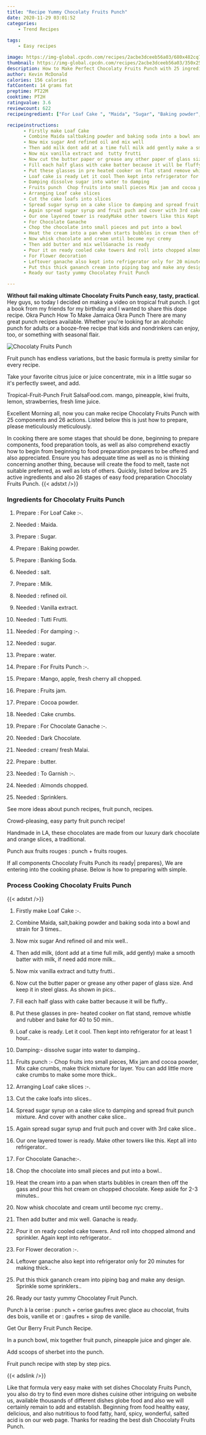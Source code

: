 ```yaml
---
title: "Recipe Yummy Chocolaty Fruits Punch"
date: 2020-11-29 03:01:52
categories:
    - Trend Recipes
    
tags:
    - Easy recipes

image: https://img-global.cpcdn.com/recipes/2acbe3dceeb56a03/680x482cq70/chocolaty-fruits-punch-recipe-main-photo.jpg
thumbnail: https://img-global.cpcdn.com/recipes/2acbe3dceeb56a03/350x250cq70/chocolaty-fruits-punch-recipe-main-photo.jpg
description: How to Make Perfect Chocolaty Fruits Punch with 25 ingredients and 26 stages of easy cooking.
author: Kevin McDonald
calories: 156 calories
fatContent: 14 grams fat
preptime: PT22M
cooktime: PT2H
ratingvalue: 3.6
reviewcount: 622
recipeingredient: ["For Loaf Cake ", "Maida", "Sugar", "Baking powder", "Banking Soda", "salt", "Milk", "refined oil", "Vanilla extract", "Tutti Frutti", "For damping ", "sugar", "water", "For Fruits Punch ", "Mango apple fresh cherry all chopped", "Fruits jam", "Cocoa powder", "Cake crumbs", "For Chocolate Ganache ", "Dark Chocolate", "cream fresh Malai", "butter", "To Garnish ", "Almonds chopped", "Sprinklers"]

recipeinstructions: 
      - Firstly make Loaf Cake  
      - Combine Maida saltbaking powder and baking soda into a bowl and strain for 3 times 
      - Now mix sugar And refined oil and mix well 
      - Then add milk dont add at a time full milk add gently make a smooth batter with milk if need add more milk 
      - Now mix vanilla extract and  tutty frutti 
      - Now cut the butter paper or grease any other paper of glass size And keep it in steel glass As shown in pics 
      - Fill each half glass with cake batter because it will be fluffy 
      - Put these glasses in pre heated cooker on flat stand remove whistle and rubber and bake for 40 to 50 min 
      - Loaf cake is ready Let it cool Then kept into refrigerator for at least 1 hour 
      - Damping dissolve sugar into water to damping 
      - Fruits punch  Chop fruits into small pieces Mix jam and cocoa powder Mix cake crumbs make thick mixture for layer You can add little more cake crumbs to make some more thick 
      - Arranging Loaf cake slices  
      - Cut the cake loafs into slices 
      - Spread sugar syrup on a cake slice to damping and spread fruit punch mixture And cover with another cake slice 
      - Again spread sugar syrup and fruit puch and cover with 3rd cake slice 
      - Our one layered tower is readyMake other towers like this Kept all into refrigerator 
      - For Chocolate Ganache 
      - Chop the chocolate into small pieces and put into a bowl 
      - Heat the cream into a pan when starts bubbles in cream then off the gass and pour this hot cream on chopped chocolate Keep aside for 23 minutes 
      - Now whisk chocolate and cream until become nyc cremy 
      - Then add butter and mix wellGanache is ready 
      - Pour it on ready cooled cake towers And roll into chopped almond and sprinkler Again kept into refrigerator 
      - For Flower decoration  
      - Leftover ganache also kept into refrigerator only for 20 minutes for making thick 
      - Put this thick gananch cream into piping bag and make any design Sprinkle some sprinklers 
      - Ready our tasty yummy Chocolatey Fruit Punch

---
```




**Without fail making ultimate Chocolaty Fruits Punch easy, tasty, practical**. Hey guys, so today I decided on making a video on tropical fruit punch. I got a book from my friends for my birthday and I wanted to share this dope recipe. Okra Punch How To Make Jamaica Okra Punch There are many great punch recipes available. Whether you&#39;re looking for an alcoholic punch for adults or a booze-free recipe that kids and nondrinkers can enjoy, too, or something with seasonal flair.


![Chocolaty Fruits Punch](https://img-global.cpcdn.com/recipes/2acbe3dceeb56a03/680x482cq70/chocolaty-fruits-punch-recipe-main-photo.jpg "Chocolaty Fruits Punch")



Fruit punch has endless variations, but the basic formula is pretty similar for every recipe.

Take your favorite citrus juice or juice concentrate, mix in a little sugar so it&#39;s perfectly sweet, and add.

Tropical-Fruit-Punch Fruit SalsaFood.com. mango, pineapple, kiwi fruits, lemon, strawberries, fresh lime juice.


Excellent Morning all, now you can make recipe Chocolaty Fruits Punch with 25 components and 26 actions. Listed below this is just how to prepare, please meticulously meticulously.

In cooking there are some stages that should be done, beginning to prepare components, food preparation tools, as well as also comprehend exactly how to begin from beginning to food preparation prepares to be offered and also appreciated. Ensure you has adequate time as well as no is thinking concerning another thing, because will create the food to melt, taste not suitable preferred, as well as lots of others. Quickly, listed below are 25 active ingredients and also 26 stages of easy food preparation Chocolaty Fruits Punch.
{{< adstxt />}}

### Ingredients for Chocolaty Fruits Punch


1. Prepare  : For Loaf Cake :-.

1. Needed  : Maida.

1. Prepare  : Sugar.

1. Prepare  : Baking powder.

1. Prepare  : Banking Soda.

1. Needed  : salt.

1. Prepare  : Milk.

1. Needed  : refined oil.

1. Needed  : Vanilla extract.

1. Needed  : Tutti Frutti.

1. Needed  : For damping :-.

1. Needed  : sugar.

1. Prepare  : water.

1. Prepare  : For Fruits Punch :-.

1. Prepare  : Mango, apple, fresh cherry all chopped.

1. Prepare  : Fruits jam.

1. Prepare  : Cocoa powder.

1. Needed  : Cake crumbs.

1. Prepare  : For Chocolate Ganache :-.

1. Needed  : Dark Chocolate.

1. Needed  : cream/ fresh Malai.

1. Prepare  : butter.

1. Needed  : To Garnish :-.

1. Needed  : Almonds chopped.

1. Needed  : Sprinklers.


See more ideas about punch recipes, fruit punch, recipes.

Crowd-pleasing, easy party fruit punch recipe!

Handmade in LA, these chocolates are made from our luxury dark chocolate and orange slices, a traditional.

Punch aux fruits rouges : punch + fruits rouges.


If all components Chocolaty Fruits Punch its ready| prepares}, We are entering into the cooking phase. Below is how to preparing with simple.

### Process Cooking Chocolaty Fruits Punch

{{< adstxt />}}


1. Firstly make Loaf Cake :-.



1. Combine Maida, salt,baking powder and baking soda into a bowl and strain for 3 times..



1. Now mix sugar And refined oil and mix well..



1. Then add milk, (dont add at a time full milk, add gently) make a smooth batter with milk, if need add more milk..



1. Now mix vanilla extract and 
 tutty frutti..



1. Now cut the butter paper or grease any other paper of glass size. And keep it in steel glass. As shown in pics..



1. Fill each half glass with cake batter because it will be fluffy..



1. Put these glasses in pre- heated cooker on flat stand, remove whistle and rubber and bake for 40 to 50 min..



1. Loaf cake is ready. 
Let it cool. Then kept into refrigerator for at least 1 hour..



1. Damping:- dissolve sugar into water to damping..



1. Fruits punch :- Chop fruits into small pieces, Mix jam and cocoa powder, Mix cake crumbs, make thick mixture for layer. You can add little more cake crumbs to make some more thick..



1. Arranging Loaf cake slices :-.



1. Cut the cake loafs into slices..



1. Spread sugar syrup on a cake slice to damping and spread fruit punch mixture. And cover with another cake slice..



1. Again spread sugar syrup and fruit puch and cover with 3rd cake slice..



1. Our one layered tower is ready.
Make other towers like this. 
Kept all into refrigerator..



1. For Chocolate Ganache:-.



1. Chop the chocolate into small pieces and put into a bowl..



1. Heat the cream into a pan when starts bubbles in cream then off the gass and pour this hot cream on chopped chocolate. Keep aside for 2-3 minutes..



1. Now whisk chocolate and cream until become nyc cremy..



1. Then add butter and mix well.
Ganache is ready.



1. Pour it on ready cooled cake towers. And roll into chopped almond and sprinkler. Again kept into refrigerator..



1. For Flower decoration :-.



1. Leftover ganache also kept into refrigerator only for 20 minutes for making thick..



1. Put this thick gananch cream into piping bag and make any design. 
Sprinkle some sprinklers..



1. Ready our tasty yummy Chocolatey Fruit Punch.




Punch à la cerise : punch + cerise gaufres avec glace au chocolat, fruits des bois, vanille et or : gaufres + sirop de vanille.

Get Our Berry Fruit Punch Recipe.

In a punch bowl, mix together fruit punch, pineapple juice and ginger ale.

Add scoops of sherbet into the punch.

Fruit punch recipe with step by step pics.


{{< adslink />}}

Like that formula very easy make with set dishes Chocolaty Fruits Punch, you also do try to find even more dishes cuisine other intriguing on website us, available thousands of different dishes globe food and also we will certainly remain to add and establish. Beginning from food healthy easy, delicious, and also nutritious to food fatty, hard, spicy, wonderful, salted acid is on our web page. Thanks for reading the best dish Chocolaty Fruits Punch.
